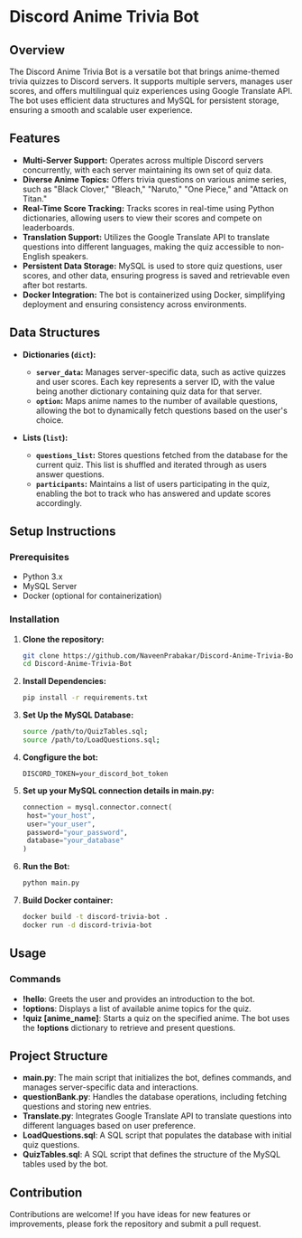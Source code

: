 # Discord Anime Trivia Bot

## Overview

The Discord Anime Trivia Bot is a versatile bot that brings anime-themed trivia quizzes to Discord servers. It supports multiple servers, manages user scores, and offers multilingual quiz experiences using Google Translate API. The bot uses efficient data structures and MySQL for persistent storage, ensuring a smooth and scalable user experience.

## Features

- **Multi-Server Support:** Operates across multiple Discord servers concurrently, with each server maintaining its own set of quiz data.
- **Diverse Anime Topics:** Offers trivia questions on various anime series, such as "Black Clover," "Bleach," "Naruto," "One Piece," and "Attack on Titan."
- **Real-Time Score Tracking:** Tracks scores in real-time using Python dictionaries, allowing users to view their scores and compete on leaderboards.
- **Translation Support:** Utilizes the Google Translate API to translate questions into different languages, making the quiz accessible to non-English speakers.
- **Persistent Data Storage:** MySQL is used to store quiz questions, user scores, and other data, ensuring progress is saved and retrievable even after bot restarts.
- **Docker Integration:** The bot is containerized using Docker, simplifying deployment and ensuring consistency across environments.

## Data Structures

- **Dictionaries (`dict`):**
  - **`server_data`:** Manages server-specific data, such as active quizzes and user scores. Each key represents a server ID, with the value being another dictionary containing quiz data for that server.
  - **`option`:** Maps anime names to the number of available questions, allowing the bot to dynamically fetch questions based on the user's choice.

- **Lists (`list`):**
  - **`questions_list`:** Stores questions fetched from the database for the current quiz. This list is shuffled and iterated through as users answer questions.
  - **`participants`:** Maintains a list of users participating in the quiz, enabling the bot to track who has answered and update scores accordingly.
 

## Setup Instructions

### Prerequisites

- Python 3.x
- MySQL Server
- Docker (optional for containerization)

### Installation

1. **Clone the repository:**
   ```bash
   git clone https://github.com/NaveenPrabakar/Discord-Anime-Trivia-Bot.git
   cd Discord-Anime-Trivia-Bot

2. **Install Dependencies:**
   ```bash
   pip install -r requirements.txt

3. **Set Up the MySQL Database:**
   ```bash
   source /path/to/QuizTables.sql;
   source /path/to/LoadQuestions.sql;

4. **Congfigure the bot:**
   ```env
   DISCORD_TOKEN=your_discord_bot_token

5. **Set up your MySQL connection details in main.py:**
   ```python
   connection = mysql.connector.connect(
    host="your_host",
    user="your_user",
    password="your_password",
    database="your_database"
   )

6. **Run the Bot:**
   ```bash
   python main.py

7. **Build Docker container:**
   ```bash
   docker build -t discord-trivia-bot .
   docker run -d discord-trivia-bot

## Usage

### Commands

- **!hello**: Greets the user and provides an introduction to the bot.
- **!options**: Displays a list of available anime topics for the quiz.
- **!quiz [anime_name]**: Starts a quiz on the specified anime. The bot uses the **!options** dictionary to retrieve and present questions.


## Project Structure

- **main.py**: The main script that initializes the bot, defines commands, and manages server-specific data and interactions.
- **questionBank.py**: Handles the database operations, including fetching questions and storing new entries.
- **Translate.py**: Integrates Google Translate API to translate questions into different languages based on user preference.
- **LoadQuestions.sql**: A SQL script that populates the database with initial quiz questions.
- **QuizTables.sql**: A SQL script that defines the structure of the MySQL tables used by the bot.

## Contribution

Contributions are welcome! If you have ideas for new features or improvements, please fork the repository and submit a pull request.

   

